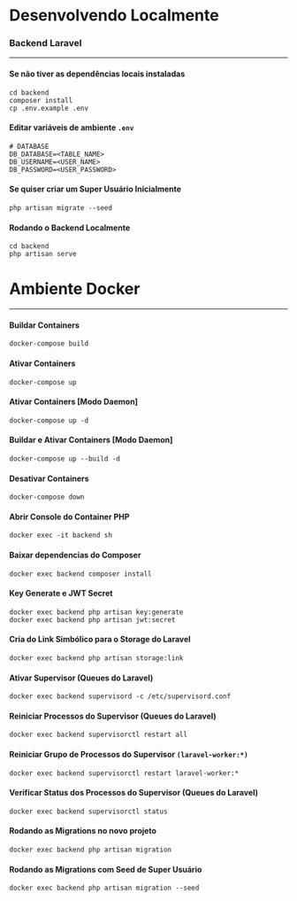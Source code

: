 # Desenvolvendo Localmente
### Backend Laravel

---

#### Se não tiver as dependências locais instaladas

```shell
cd backend
composer install
cp .env.example .env
```

#### Editar variáveis de ambiente ```.env```
```
# DATABASE
DB_DATABASE=<TABLE_NAME>
DB_USERNAME=<USER_NAME>
DB_PASSWORD=<USER_PASSWORD>
```

#### Se quiser criar um Super Usuário Inicialmente
````shell
php artisan migrate --seed
````

#### Rodando o Backend Localmente
```shell
cd backend
php artisan serve
```


# Ambiente Docker

---

#### Buildar Containers
```shell
docker-compose build
```

#### Ativar Containers
```shell
docker-compose up
```

#### Ativar Containers [Modo Daemon]
```shell
docker-compose up -d
```

#### Buildar e Ativar Containers [Modo Daemon]
```shell
docker-compose up --build -d
```

#### Desativar Containers
```shell
docker-compose down 
```

#### Abrir Console do Container PHP
```shell
docker exec -it backend sh
```

#### Baixar dependencias do Composer
```shell
docker exec backend composer install
```

#### Key Generate e JWT Secret
```shell
docker exec backend php artisan key:generate
docker exec backend php artisan jwt:secret
```

#### Cria do Link Simbólico para o Storage do Laravel
```shell
docker exec backend php artisan storage:link
```

#### Ativar Supervisor (Queues do Laravel)
```shell
docker exec backend supervisord -c /etc/supervisord.conf
```

#### Reiniciar Processos do Supervisor (Queues do Laravel)
```shell
docker exec backend supervisorctl restart all
```

#### Reiniciar Grupo de Processos do Supervisor `(laravel-worker:*)`
```shell
docker exec backend supervisorctl restart laravel-worker:*
```

#### Verificar Status dos Processos do Supervisor (Queues do Laravel)
```shell
docker exec backend supervisorctl status
```

#### Rodando as Migrations no novo projeto
```shell
docker exec backend php artisan migration
```

#### Rodando as Migrations com Seed de Super Usuário
```shell
docker exec backend php artisan migration --seed
```
